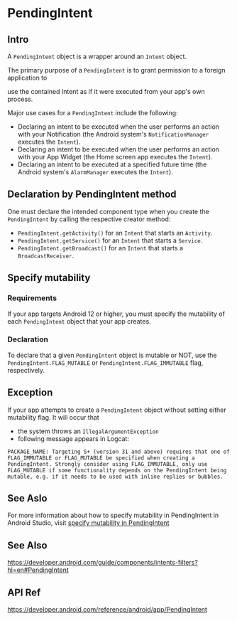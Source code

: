 # PendingIntent
## Intro
A `PendingIntent` object is a wrapper around an `Intent` object. 

The primary purpose of a `PendingIntent` is to grant permission to a foreign application to 

use the contained Intent as if it were executed from your app's own process.

Major use cases for a `PendingIntent` include the following:

+ Declaring an intent to be executed when the user performs an action with your Notification (the Android system's `NotificationManager` executes the `Intent`).
+ Declaring an intent to be executed when the user performs an action with your App Widget (the Home screen app executes the `Intent`).
+ Declaring an intent to be executed at a specified future time (the Android system's `AlarmManager` executes the `Intent`).

## Declaration by PendingIntent method

One must declare the intended component type when you create the `PendingIntent` by calling the respective creator method:

+ `PendingIntent.getActivity()` for an `Intent` that starts an `Activity`.
+ `PendingIntent.getService()` for an `Intent` that starts a `Service`.
+ `PendingIntent.getBroadcast()` for an `Intent` that starts a `BroadcastReceiver`.

## Specify mutability 
### Requirements
If your app targets Android 12 or higher, you must specify the mutability of each `PendingIntent` object that your app creates. 

### Declaration
To declare that a given `PendingIntent` object is mutable or NOT, use the `PendingIntent.FLAG_MUTABLE` or `PendingIntent.FLAG_IMMUTABLE` flag, respectively.

## Exception
If your app attempts to create a `PendingIntent` object without setting either mutability flag. It will occur that 

+ the system throws an `IllegalArgumentException`
+ following message appears in Logcat:


```
PACKAGE_NAME: Targeting S+ (version 31 and above) requires that one of FLAG_IMMUTABLE or FLAG_MUTABLE be specified when creating a PendingIntent. Strongly consider using FLAG_IMMUTABLE, only use FLAG_MUTABLE if some functionality depends on the PendingIntent being mutable, e.g. if it needs to be used with inline replies or bubbles.
```

## See Aslo
For more information about how to specify mutability in PendingIntent in Android Studio, visit [specify mutability in PendingIntent](https://developer.android.com/guide/components/intents-filters?hl=en#DeclareMutabilityPendingIntent)


## See Also
https://developer.android.com/guide/components/intents-filters?hl=en#PendingIntent

## API Ref
https://developer.android.com/reference/android/app/PendingIntent


